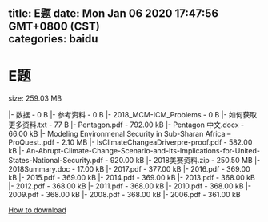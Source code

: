 
title: E题
date: Mon Jan 06 2020 17:47:56 GMT+0800 (CST)    
categories: baidu
---

# E题
size: 259.03 MB
 
 
|- 数据 - 0 B
|- 参考资料 - 0 B
|- 2018_MCM-ICM_Problems - 0 B
|- 如何获取更多资料.txt - 77 B
|- Pentagon.pdf - 792.00 kB
|- Pentagon 中文.docx - 66.00 kB
|- Modeling Environmenal Security in Sub-Sharan Africa – ProQuest..pdf - 2.10 MB
|- IsClimateChangeaDriverpre-proof.pdf - 582.00 kB
|- An-Abrupt-Climate-Change-Scenario-and-Its-Implications-for-United-States-National-Security.pdf - 920.00 kB
|- 2018美赛资料.zip - 250.50 MB
|- 2018Summary.doc - 17.00 kB
|- 2017.pdf - 377.00 kB
|- 2016.pdf - 369.00 kB
|- 2015.pdf - 369.00 kB
|- 2014.pdf - 369.00 kB
|- 2013.pdf - 368.00 kB
|- 2012.pdf - 368.00 kB
|- 2011.pdf - 368.00 kB
|- 2010.pdf - 368.00 kB
|- 2009.pdf - 368.00 kB
|- 2008.pdf - 368.00 kB
|- 2006.pdf - 361.00 kB

[How to download](https://bpcam.bemobtrk.com/go/2ceec3aa-1ca2-46d6-b9ff-aaa5c184517c?jno=147)